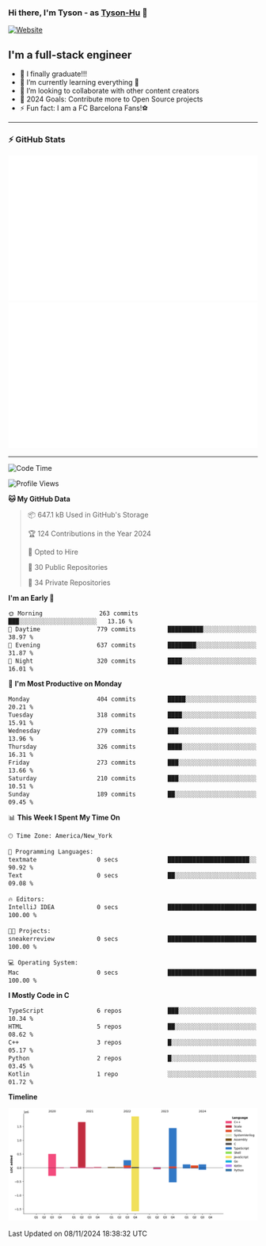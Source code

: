 ### Hi there, I'm Tyson - as [Tyson-Hu][website] 👋

[![Website](https://img.shields.io/website?label=Tianzhe.me&style=for-the-badge&url=https%3A%2F%2Ftianzhe.me)](https://tianzhe.me)


## I'm a full-stack engineer

- 🔭 I finally graduate!!!
- 🌱 I’m currently learning everything 🤣
- 👯 I’m looking to collaborate with other content creators
- 🥅 2024 Goals: Contribute more to Open Source projects
- ⚡ Fun fact: I am a FC Barcelona Fans!⚽️

---

### ⚡️ GitHub Stats
![](https://raw.githubusercontent.com/Tyson-Hu/github-stats-card/master/generated/overview.svg)
![](https://raw.githubusercontent.com/Tyson-Hu/github-stats-card/master/generated/languages.svg)

---

<!--START_SECTION:waka-->
![Code Time](http://img.shields.io/badge/Code%20Time-255%20hrs%2031%20mins-blue)

![Profile Views](http://img.shields.io/badge/Profile%20Views-0-blue)

**🐱 My GitHub Data** 

> 📦 647.1 kB Used in GitHub's Storage 
 > 
> 🏆 124 Contributions in the Year 2024
 > 
> 💼 Opted to Hire
 > 
> 📜 30 Public Repositories 
 > 
> 🔑 34 Private Repositories 
 > 
**I'm an Early 🐤** 

```text
🌞 Morning                263 commits         ███░░░░░░░░░░░░░░░░░░░░░░   13.16 % 
🌆 Daytime                779 commits         ██████████░░░░░░░░░░░░░░░   38.97 % 
🌃 Evening                637 commits         ████████░░░░░░░░░░░░░░░░░   31.87 % 
🌙 Night                  320 commits         ████░░░░░░░░░░░░░░░░░░░░░   16.01 % 
```
📅 **I'm Most Productive on Monday** 

```text
Monday                   404 commits         █████░░░░░░░░░░░░░░░░░░░░   20.21 % 
Tuesday                  318 commits         ████░░░░░░░░░░░░░░░░░░░░░   15.91 % 
Wednesday                279 commits         ███░░░░░░░░░░░░░░░░░░░░░░   13.96 % 
Thursday                 326 commits         ████░░░░░░░░░░░░░░░░░░░░░   16.31 % 
Friday                   273 commits         ███░░░░░░░░░░░░░░░░░░░░░░   13.66 % 
Saturday                 210 commits         ███░░░░░░░░░░░░░░░░░░░░░░   10.51 % 
Sunday                   189 commits         ██░░░░░░░░░░░░░░░░░░░░░░░   09.45 % 
```


📊 **This Week I Spent My Time On** 

```text
🕑︎ Time Zone: America/New_York

💬 Programming Languages: 
textmate                 0 secs              ███████████████████████░░   90.92 % 
Text                     0 secs              ██░░░░░░░░░░░░░░░░░░░░░░░   09.08 % 

🔥 Editors: 
IntelliJ IDEA            0 secs              █████████████████████████   100.00 % 

🐱‍💻 Projects: 
sneakerreview            0 secs              █████████████████████████   100.00 % 

💻 Operating System: 
Mac                      0 secs              █████████████████████████   100.00 % 
```

**I Mostly Code in C** 

```text
TypeScript               6 repos             ███░░░░░░░░░░░░░░░░░░░░░░   10.34 % 
HTML                     5 repos             ██░░░░░░░░░░░░░░░░░░░░░░░   08.62 % 
C++                      3 repos             █░░░░░░░░░░░░░░░░░░░░░░░░   05.17 % 
Python                   2 repos             █░░░░░░░░░░░░░░░░░░░░░░░░   03.45 % 
Kotlin                   1 repo              ░░░░░░░░░░░░░░░░░░░░░░░░░   01.72 % 
```



**Timeline**

![Lines of Code chart](https://raw.githubusercontent.com/Tyson-Hu/Tyson-Hu/main/assets/bar_graph.png)


 Last Updated on 08/11/2024 18:38:32 UTC
<!--END_SECTION:waka-->


[website]: https://github.com/Tyson-Hu
